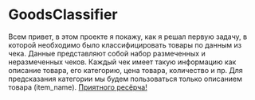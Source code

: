 # GoodsClassifier
Всем привет, в этом проекте я покажу, как я решал первую задачу, в которой необходимо было классифицировать товары по данным из чека. Данные представляют собой набор размеченных и неразмеченных чеков. Каждый чек имеет такую информацию как описание товара, его категорию, цена товара, количество и пр. Для предсказания категории мы будем пользоваться только описанием товара (item_name). [Приятного ресёрча!](https://github.com/gorodion/GoodsClassifier/blob/master/summary.ipynb)
